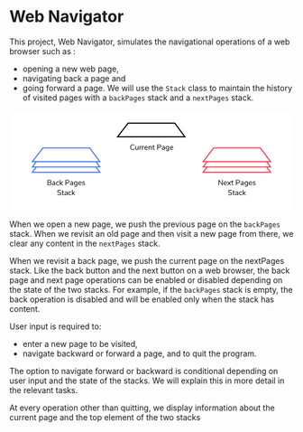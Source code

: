 # Web Navigator
This project, Web Navigator, simulates the navigational operations of a web browser such as :

* opening a new web page,
* navigating back a page and
* going forward a page. We will use the `Stack` class to maintain the history of visited pages with a `backPages` stack and a `nextPages` stack.

<img src="./img/Stacks.svg" alt="Stacks">

When we open a new page, we push the previous page on the `backPages` stack. When we revisit an old page and then visit a new page from there, we clear any content in the `nextPages` stack.

When we revisit a back page, we push the current page on the nextPages stack. Like the back button and the next button on a web browser, the back page and next page operations can be enabled or disabled depending on the state of the two stacks. For example, if the `backPages` stack is empty, the back operation is disabled and will be enabled only when the stack has content.

User input is required to:

* enter a new page to be visited,
* navigate backward or forward a page, and
to quit the program.

The option to navigate forward or backward is conditional depending on user input and the state of the stacks. We will explain this in more detail in the relevant tasks.

At every operation other than quitting, we display information about the current page and the top element of the two stacks